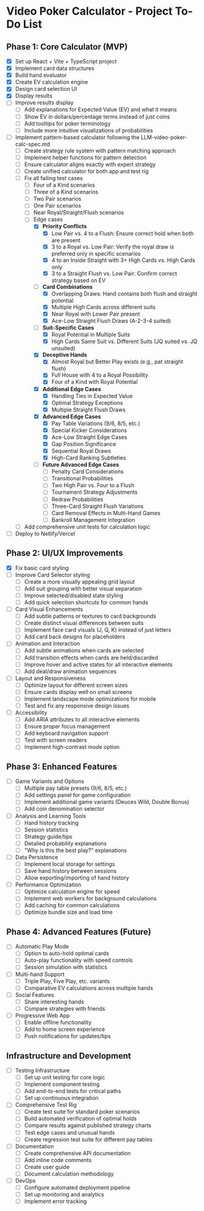 # Video Poker Calculator - Project To-Do List

## Phase 1: Core Calculator (MVP)
- [x] Set up React + Vite + TypeScript project
- [x] Implement card data structures
- [x] Build hand evaluator
- [x] Create EV calculation engine
- [x] Design card selection UI
- [x] Display results
- [ ] Improve results display
  - [ ] Add explanations for Expected Value (EV) and what it means
  - [ ] Show EV in dollars/percentage terms instead of just coins
  - [ ] Add tooltips for poker terminology
  - [ ] Include more intuitive visualizations of probabilities
- [ ] Implement pattern-based calculator following the LLM-video-poker-calc-spec.md
  - [ ] Create strategy rule system with pattern matching approach
  - [ ] Implement helper functions for pattern detection
  - [ ] Ensure calculator aligns exactly with expert strategy
  - [ ] Create unified calculator for both app and test rig
  - [ ] Fix all failing test cases
    - [ ] Four of a Kind scenarios
    - [ ] Three of a Kind scenarios
    - [ ] Two Pair scenarios
    - [ ] One Pair scenarios
    - [ ] Near Royal/Straight/Flush scenarios
    - [ ] Edge cases
      - [x] **Priority Conflicts**
        - [x] Low Pair vs. 4 to a Flush: Ensure correct hold when both are present
        - [x] 3 to a Royal vs. Low Pair: Verify the royal draw is preferred only in specific scenarios
        - [x] 4 to an Inside Straight with 3+ High Cards vs. High Cards only
        - [x] 3 to a Straight Flush vs. Low Pair: Confirm correct strategy based on EV
      - [ ] **Card Combinations**
        - [x] Overlapping Draws: Hand contains both flush and straight potential
        - [x] Multiple High Cards across different suits
        - [x] Near Royal with Lower Pair present
        - [x] Ace-Low Straight Flush Draws (A-2-3-4 suited)
      - [ ] **Suit-Specific Cases**
        - [x] Royal Potential in Multiple Suits
        - [x] High Cards Same Suit vs. Different Suits (JQ suited vs. JQ unsuited)
      - [x] **Deceptive Hands**
        - [x] Almost Royal but Better Play exists (e.g., pat straight flush)
        - [x] Full House with 4 to a Royal Possibility
        - [x] Four of a Kind with Royal Potential
      - [x] **Additional Edge Cases**
        - [x] Handling Ties in Expected Value
        - [x] Optimal Strategy Exceptions
        - [x] Multiple Straight Flush Draws
      - [x] **Advanced Edge Cases**
        - [x] Pay Table Variations (9/6, 8/5, etc.)
        - [x] Special Kicker Considerations
        - [x] Ace-Low Straight Edge Cases
        - [x] Gap Position Significance
        - [x] Sequential Royal Draws
        - [x] High-Card Ranking Subtleties
      - [ ] **Future Advanced Edge Cases**
        - [ ] Penalty Card Considerations
        - [ ] Transitional Probabilities
        - [ ] Two High Pair vs. Four to a Flush
        - [ ] Tournament Strategy Adjustments
        - [ ] Redraw Probabilities
        - [ ] Three-Card Straight Flush Variations
        - [ ] Card Removal Effects in Multi-Hand Games
        - [ ] Bankroll Management Integration
  - [ ] Add comprehensive unit tests for calculation logic
- [ ] Deploy to Netlify/Vercel

## Phase 2: UI/UX Improvements
- [x] Fix basic card styling
- [ ] Improve Card Selector styling
  - [ ] Create a more visually appealing grid layout
  - [ ] Add suit grouping with better visual separation
  - [ ] Improve selected/disabled state styling
  - [ ] Add quick selection shortcuts for common hands
- [ ] Card Visual Enhancements
  - [ ] Add subtle patterns or textures to card backgrounds
  - [ ] Create distinct visual differences between suits
  - [ ] Implement face card visuals (J, Q, K) instead of just letters
  - [ ] Add card back designs for placeholders
- [ ] Animation and Interaction
  - [ ] Add subtle animations when cards are selected
  - [ ] Add transition effects when cards are held/discarded
  - [ ] Improve hover and active states for all interactive elements
  - [ ] Add deal/draw animation sequences
- [ ] Layout and Responsiveness
  - [ ] Optimize layout for different screen sizes
  - [ ] Ensure cards display well on small screens
  - [ ] Implement landscape mode optimizations for mobile
  - [ ] Test and fix any responsive design issues
- [ ] Accessibility
  - [ ] Add ARIA attributes to all interactive elements
  - [ ] Ensure proper focus management
  - [ ] Add keyboard navigation support
  - [ ] Test with screen readers
  - [ ] Implement high-contrast mode option

## Phase 3: Enhanced Features
- [ ] Game Variants and Options
  - [ ] Multiple pay table presets (9/6, 8/5, etc.)
  - [ ] Add settings panel for game configuration
  - [ ] Implement additional game variants (Deuces Wild, Double Bonus)
  - [ ] Add coin denomination selector
- [ ] Analysis and Learning Tools
  - [ ] Hand history tracking
  - [ ] Session statistics
  - [ ] Strategy guide/tips
  - [ ] Detailed probability explanations
  - [ ] "Why is this the best play?" explanations
- [ ] Data Persistence
  - [ ] Implement local storage for settings
  - [ ] Save hand history between sessions
  - [ ] Allow exporting/importing of hand history
- [ ] Performance Optimization
  - [ ] Optimize calculation engine for speed
  - [ ] Implement web workers for background calculations
  - [ ] Add caching for common calculations
  - [ ] Optimize bundle size and load time

## Phase 4: Advanced Features (Future)
- [ ] Automatic Play Mode
  - [ ] Option to auto-hold optimal cards
  - [ ] Auto-play functionality with speed controls
  - [ ] Session simulation with statistics
- [ ] Multi-hand Support
  - [ ] Triple Play, Five Play, etc. variants
  - [ ] Comparative EV calculations across multiple hands
- [ ] Social Features
  - [ ] Share interesting hands
  - [ ] Compare strategies with friends
- [ ] Progressive Web App
  - [ ] Enable offline functionality
  - [ ] Add to home screen experience
  - [ ] Push notifications for updates/tips

## Infrastructure and Development
- [ ] Testing Infrastructure
  - [ ] Set up unit testing for core logic
  - [ ] Implement component testing
  - [ ] Add end-to-end tests for critical paths
  - [ ] Set up continuous integration
- [ ] Comprehensive Test Rig
  - [ ] Create test suite for standard poker scenarios
  - [ ] Build automated verification of optimal holds
  - [ ] Compare results against published strategy charts
  - [ ] Test edge cases and unusual hands
  - [ ] Create regression test suite for different pay tables
- [ ] Documentation
  - [ ] Create comprehensive API documentation
  - [ ] Add inline code comments
  - [ ] Create user guide
  - [ ] Document calculation methodology
- [ ] DevOps
  - [ ] Configure automated deployment pipeline
  - [ ] Set up monitoring and analytics
  - [ ] Implement error tracking
